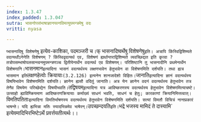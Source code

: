 ```yaml
---
index: 1.3.47
index_padded: 1.3.047
sutra: भासनोपसंभाषाज्ञानयत्नविमत्युपमन्त्रमेषु वदः
vritti: nyasa

---
```

`प्भासनादिषु विशेषणेषु` इत्येव-काशिका, पदमञ्जरी च।फ् भासनादिष्वर्थेषु विशेषणेषु` इति। अत्रापि किंस्विद्विशिष्यते वदत्यर्थोऽनेनेति विशेषणम् ? किंस्विद्वदत्यर्थ एव, विशेषणं ह्यर्थान्तराद्विशिष्यते व्यवच्छिद्यत इति कृत्वा ? तत्रोपसम्भाषोपलसान्त्वनमुपमन्त्रणञ्च द्वितीयेनार्थेन वदत्यर्थ एव विशेषणम्। परिशिष्टानि तु भासनादीनि प्रथमेनार्थेन विशेषणानि। `भासनमान` इत्यादिना भासनं वदत्यर्थस्य लक्षणभावेन हेतुभावेन वा विशेषणमिति दर्शयति। तथा ह्यत्र भासमान इति `लक्षणहेत्वोः क्रियायाः` (3.2.126) इत्यनेन शानजादेशो विहितः। `जानाति` इत्यादिना ज्ञानं वदत्यर्थस्य विषयिभावेन विशेषणमिति दर्शयति। ज्ञानेन ह्यसौ वदितुं जानाति। अत्र येन ज्ञानेन वदनं
वदत्यर्थस्य हेतुभावेन तत्र तेनैव विषयेण परिच्छेद्येन विषयीभवति। `तद्विषयम्` इत्यादिना यत्र आविष्करणस्य वदत्यर्थस्य हेतुभावेन विशेषणमित्याचष्टे। उत्साहो ह्याविष्क्रियमाण आदिष्करणक्रियायाः कर्माख्यं साधनं भवति, साधनं च हेतुः; कारकाणां क्रियानिमित्तत्वात्। `विमतिपतिताः` इत्यादिना विमतिर्भाषणस्य वदत्यर्थस्य हेतुभावेन विशेषणमिति दर्शयति। सत्यां विमतौ विचित्रं नानाप्रकारं भाषन्ते। यदि ह्यभिन्ना मतिः स्यादभिन्नमेव भाषेरन्। `उपच्छन्दयति` इति। `भद्रे भजस्य मामिदं ते दास्यामि` इत्येवमादिभिरभिष्टेऽर्थे प्रवर्त्तयतीत्यर्थः।।